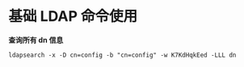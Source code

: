 # 基础 LDAP 命令使用

**查询所有 dn 信息**
```angular2
ldapsearch -x -D cn=config -b "cn=config" -w K7KdHqkEed -LLL dn
```